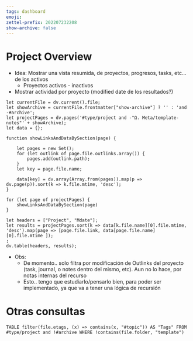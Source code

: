 ```yaml
---
tags: dashboard
emoji: 
zettel-prefix: 202207232208
show-archive: false
---
```


# Project Overview

* Idea: Mostrar una vista resumida, de proyectos, progresos, tasks, etc... de los activos
    * Proyectos activos - inactivos
* Mostrar actividad por proyecto (modified date de los resultados?)



```dataviewjs
let currentFile = dv.current().file;
let showArchive = currentFile.frontmatter["show-archive"] ? '' : 'and -#archive';
let projectPages = dv.pages('#type/project and -"Ω. Meta/template-notes"' + showArchive);
let data = {};

function showLinksAndDataBySection(page) {

    let pages = new Set();
    for (let outlink of page.file.outlinks.array()) {
        pages.add(outlink.path);
    }
    let key = page.file.name;

    data[key] = dv.array(Array.from(pages)).map(p => dv.page(p)).sort(k => k.file.mtime, 'desc');
}

for (let page of projectPages) {
	showLinksAndDataBySection(page)
}

let headers = ["Project", "Mdate"];
let results = projectPages.sort(k => data[k.file.name][0].file.mtime, 'desc').map(page => [page.file.link, data[page.file.name][0].file.mtime ]);
;
dv.table(headers, results);
```


* Obs:
	* De momento.. solo filtra por modificación de Outlinks del proyecto (task, journal, o notes dentro del mismo, etc). Aun no lo hace, por notas internas del recurso
	* Esto.. tengo que estudiarlo/pensarlo bien, para poder ser implementado, ya que va a tener una lógica de recursión

# Otras consultas

```dataview
TABLE filter(file.etags, (x) => contains(x, "#topic")) AS "Tags" FROM #type/project and !#archive WHERE !contains(file.folder, "template")
```
